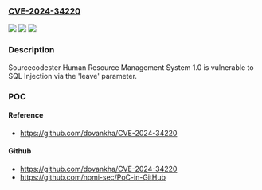 ### [CVE-2024-34220](https://cve.mitre.org/cgi-bin/cvename.cgi?name=CVE-2024-34220)
![](https://img.shields.io/static/v1?label=Product&message=n%2Fa&color=blue)
![](https://img.shields.io/static/v1?label=Version&message=n%2Fa&color=blue)
![](https://img.shields.io/static/v1?label=Vulnerability&message=n%2Fa&color=brighgreen)

### Description

Sourcecodester Human Resource Management System 1.0 is vulnerable to SQL Injection via the 'leave' parameter.

### POC

#### Reference
- https://github.com/dovankha/CVE-2024-34220

#### Github
- https://github.com/dovankha/CVE-2024-34220
- https://github.com/nomi-sec/PoC-in-GitHub

